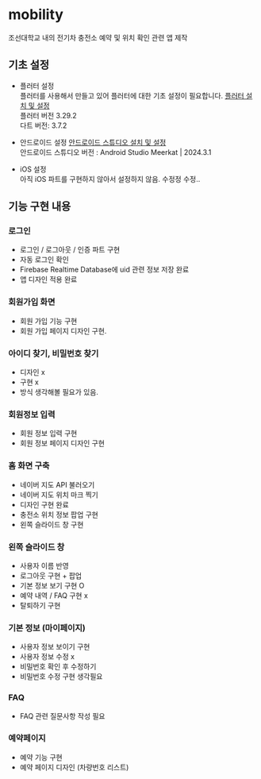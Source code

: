 # mobility

조선대학교 내의 전기차 충전소 예약 및 위치 확인 관련 앱 제작

## 기초 설정

- 플러터 설정 <br>
플러터를 사용해서 만들고 있어 플러터에 대한 기초 설정이 필요합니다. 
[플러터 설치 및 설정](https://docs.flutter.dev/get-started/install?_gl=1*1e6o7pb*_up*MQ..*_ga*MjA1OTY4MTEyOS4xNzQ0NjAzNzA0*_ga_04YGWK0175*MTc0NDYwMzcwMy4xLjAuMTc0NDYwMzcwMy4wLjAuMA..) <br>
플러터 버전  3.29.2 <br>
다트 버전: 3.7.2 <br>


- 안드로이드 설정
    [안드로이드 스튜디오 설치 및 설정](https://developer.android.com/studio?hl=ko) <br>
    안드로이드 스튜디오 버전 : Android Studio Meerkat | 2024.3.1 <br>

- iOS 설정 <br>
    아직 iOS 파트를 구현하지 않아서 설정하지 않음. 수정정
 수정..
## 기능 구현 내용
### 로그인
- 로그인 / 로그아웃 / 인증 파트 구현 
- 자동 로그인 확인
- Firebase Realtime Database에 uid 관련 정보 저장 완료
- 앱 디자인 적용 완료

### 회원가입 화면
- 회원 가입 기능 구현
- 회원 가입 페이지 디자인 구현. 

### 아이디 찾기, 비밀번호 찾기 
- 디자인 x
- 구현 x
- 방식 생각해볼 필요가 있음.

### 회원정보 입력
- 회원 정보 입력 구현 
- 회원 정보 페이지 디자인 구현 

### 홈 화면 구축
- 네이버 지도 API 불러오기
- 네이버 지도 위치 마크 찍기
- 디자인 구현 완료
- 충전소 위치 정보 팝업 구현
- 왼쪽 슬라이드 창 구현 

### 왼쪽 슬라이드 창
- 사용자 이름 반영 
- 로그아웃 구현 + 팝업
- 기본 정보 보기 구현 O
- 예약 내역 / FAQ 구현 x
- 탈퇴하기 구현 

### 기본 정보 (마이페이지)
- 사용자 정보 보이기 구현
- 사용자 정보 수정 x
- 비밀번호 확인 후 수정하기 
- 비밀번호 수정 구현 생각필요

### FAQ
- FAQ 관련 질문사항 작성 필요

### 예약페이지
- 예약 기능 구현
- 예약 페이지 디자인 (차량번호 리스트)


